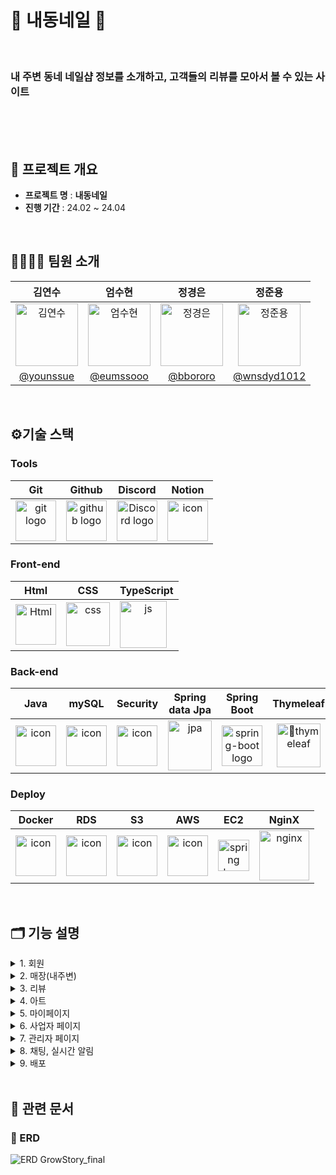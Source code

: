 
<h1>💅 내동네일 💅 </h1>
</br>

<h3> 내 주변 동네 네일샵 정보를 소개하고, 고객들의 리뷰를 모아서 볼 수 있는 사이트  </h3>


<!-- <div >
  네일
  </br>
  온라인과 오프라인 커뮤니티를 통해</br>
  혼자서가 아닌 많은 사람들과 함께 환경보호를 즐기고 싶다면!</br>

</div> -->

</br>
</br>

</br>

## 🚩 프로젝트 개요
* **프로젝트 명** : **내동네일**
* **진행 기간** : 24.02 ~ 24.04

</br>

## 👨‍👩‍👧‍👦 팀원 소개

| 김연수 | 엄수현 | 정경은 | 정준용 |
| :---: | :---: | :---: | :---: |
| <img alt="김연수" src="https://github.com/Nailborhood/mvc/assets/107487996/c538a425-f620-4426-8e51-1641b2e6278e" height="100" width="100"> | <img alt="엄수현" src="https://avatars.githubusercontent.com/u/124845230?v=4" height="100" width="100"> | <img alt="정경은" src="https://avatars.githubusercontent.com/u/107487996?v=4" height="100" width="100"> | <img alt="정준용" src="https://github.com/volunteer-community/volunteer-backend/assets/107487996/ab5e2a03-d440-4e5b-8d1a-b929742ae69a" height="100" width="100"> |
| [@younssue](https://github.com/younssue) | [@eumssooo](https://github.com/eumssooo) | [@bbororo](https://github.com/bbororo) | [@wnsdyd1012](https://github.com/wnsdyd1012) |

</br>

## ⚙️기술 스택
### Tools
| Git | Github | Discord | Notion |
| :---: | :---: | :---: | :---: |
| <img alt="git logo" src="https://git-scm.com/images/logos/logomark-orange@2x.png" width="65" height="65" > | <img alt="github logo" src="https://github.githubassets.com/images/modules/logos_page/GitHub-Mark.png" width="65" height="65"> | <img alt="Discord logo" src="https://assets-global.website-files.com/6257adef93867e50d84d30e2/62595384e89d1d54d704ece7_3437c10597c1526c3dbd98c737c2bcae.svg" height="65" width="65"> | <div style="display: flex; align-items: flex-start;"><img src="https://github.com/volunteer-community/volunteer-backend/assets/107487996/15b94d68-61bd-48d5-8931-2180b62fb9a6" alt="icon" width="65" height="65" /></div>
### Front-end
| Html | CSS | TypeScript |
| :---: | :---: | :---: |
| <img alt="Html" src ="https://upload.wikimedia.org/wikipedia/commons/thumb/6/61/HTML5_logo_and_wordmark.svg/440px-HTML5_logo_and_wordmark.svg.png" width="65" height="65" /> | <img alt="css" src="https://github.com/volunteer-community/volunteer-backend/assets/107487996/cc90533f-6811-4e1b-84e9-6314c9d01da0" height="70" width="70" > | <div style="display: flex; align-items: flex-start;"><img src="https://github.com/Nailborhood/mvc/assets/107487996/53c90d94-0d42-4329-bfb8-168374bb45d1" alt="js" width="75" height="75" /></div> |
### Back-end
| Java | mySQL | Security | Spring<br>data Jpa | Spring<br>Boot | Thymeleaf | Gradle | SocketIO | 
| :---: | :---: | :---: | :---: | :---: | :---: | :---: | :---: |
| <div style="display: flex; align-items: flex-start;"><img src="https://techstack-generator.vercel.app/java-icon.svg" alt="icon" width="65" height="65" /></div> | <div style="display: flex; align-items: flex-start;"><img src="https://techstack-generator.vercel.app/mysql-icon.svg" alt="icon" width="65" height="65" /></div> | <div style="display: flex; align-items: flex-start;"><img src="https://github.com/volunteer-community/volunteer-backend/assets/107487996/684edab9-ea95-4c8e-9542-ba9a81a45aa4" alt="icon" width="65" height="65" /></div> | <img alt="jpa" src="https://github.com/volunteer-community/volunteer-backend/assets/107487996/61c62ddf-7d88-4314-8a42-40bc7ae1d267" width="70" height="80" > | <img alt="spring-boot logo" src="https://t1.daumcdn.net/cfile/tistory/27034D4F58E660F616" width="65" height="65" > | <img alt="thymeleaf" src="https://github.com/Nailborhood/mvc/assets/107487996/7a591a69-968e-4412-bc58-41d7ffd0037e" height="70" width="70" > | <img alt="Gradle" src="https://github.com/volunteer-community/volunteer-backend/assets/107487996/204f14a3-8484-4cdc-9393-b2e7372d12cd" width="80" height="80" > | <img alt="websocket" src="https://cdn.discordapp.com/attachments/1202063471303200858/1235865816709464084/68747470733a2f2f692e696d6775722e636f6d2f70666e4f6454442e706e67.png?ex=668eea7b&is=668d98fb&hm=c4024300fc7ce25c1edcd6cd8ca65b8832fd86fe98226a83413d316efcaaf3b0&" width="80" height="80" > |

### Deploy
| Docker | RDS | S3 | AWS | EC2 | NginX |
| :---: | :---: | :---: | :---: | :---: | :---: |
| <div style="display: flex; align-items: flex-start;"><img src="https://github.com/volunteer-community/volunteer-backend/assets/107487996/eac13cef-d1d7-4b34-946e-d67ca5378821" alt="icon" width="65" height="65" /></div> | <div style="display: flex; align-items: flex-start;"><img src="https://github.com/volunteer-community/volunteer-backend/assets/107487996/7f84e396-abf0-4c5f-b5a6-9764db8caaae" alt="icon" width="65" height="65" /></div> | <div style="display: flex; align-items: flex-start;"><img src="https://github.com/volunteer-community/volunteer-backend/assets/107487996/8016cb6f-4bcc-4a4e-8083-11912fd121ae" alt="icon" width="65" height="65" /></div> | <div style="display: flex; align-items: flex-start;"><img src="https://techstack-generator.vercel.app/aws-icon.svg" alt="icon" width="65" height="65" /></div> | <img alt="spring logo" src="https://github.com/volunteer-community/volunteer-backend/assets/107487996/eeef6430-605e-471a-a957-2433dd796aca" height="50" width="50" > | <img alt="nginx" src="https://github.com/volunteer-community/volunteer-backend/assets/107487996/e602cabc-7e61-42ed-a296-11e8355b0654" width="80" height="80" > |

<br>


## 🗂️ 기능 설명
<details>
<summary>1. 회원 </summary>
<div dir="auto">

<br>
  
- 로그인
    - 자체로그인
        - 이메일, 비밀번호로 로그인
        - 스프링시큐리티를 통한 로그인 세션 관리
    - 구글로그인
        - 스프링시큐리티 OAuth2.0으로 로그인 및 회원가입
    - 권한(유저, 오너, 관리자)에 따라 접근가능한 페이지 분리
    - 로그인 완료 시 홈화면으로 이동
- 자체회원가입 (일반 유저)
    - 이메일, 비밀번호, 이름, 생년월일, 전화번호, 성별, 닉네임
    - 이메일, 전화번호, 닉네임 중복확인
    - 비밀번호 (8자~ 20자 제한)
    - 비밀번호확인 입력 일치 여부 확인
    - 프로필사진은 기본 사진 (마이페이지에서 수정 가능)
    - 가입일자, 권한(일반 유저), 회원탈퇴여부 → 자동 입력
- 구글 회원 가입
    - 구글에서 이메일, 이름, 프로필 사진 가져오기
    - 비밀번호는 UUID로 저장
    - 닉네임은 이름, 성별은 선택하지 않음으로 입력
    - 단, 소셜로그인 유저는 오너 권한 발급 불가
- 이메일 확인
- 비밀번호 확인
</div>
</details>


<details>
<summary> 2. 매장(내주변) </summary>
<div dir="auto">

<br>
  
- 매장 신청
    - 사업자 전환 신청 시 매장 등록 신청도 동시에 처리
    - 관리자 쪽에서 매장 등록 신청을 승인 시 일반 유저에서 사장님 권한인 유저로 Role 변경
    - 매장 등록 시 city(시) , districts(구) ,dong(동) 데이터 값에 맵핑에 저장
    - AWS S3를 이용하여 리뷰이미지 등록
    - S3에 업로드 된 이미지 객체 URL을 DB에 imgPath로 저장
- 매장 수정
    - 해당 매장을 소유한 owner만이 매장 수정할 수 있게 권한 설정
        - owner domain table에 조인되어 있는 shop 정보를 조회해 shopId 가져와서 shopId 해당 매장 정보 수정
    - 매장 사진, 매장 정보, 매장 주소를 변경
    - S3에 등록된 리뷰 이미지 삭제 후 수정된 이미지 업로드, S3에 업로드된 이미지 URL DB에 저장
- 매장 조회
    - city(시) , districts(구) ,dong(동), keyword (검색), sortby(정렬순) 으로 검색 조회 기능
- 매장 삭제
    - 관리자에게 채팅으로 삭제 요청 → 관리자가 해당 매장 삭제
- 매장 상세 조회
    - 매장 리뷰, 아트 조회
        - 해당 매장에 맞는 리뷰와 아트 조회
        - 카테고리, 정렬순, 검색어를 통해 검색 조회 가능
- 매장 찜
    - pathvaiable로 shopId에 해당하는 매장 찜
    - 매장 찜 눌렀을 시 해당 매장의 사업자에게 알림 발송
    - 첫 찜 → true생성 ( true : 찜, false : 찜 취소)
    - 다시 눌렀을 때 false로 반환, false일때 다시 누를시 true로 반환

</div>
</details>

<details>
<summary> 3. 리뷰 </summary>
<div dir="auto">

<br>
  
- 리뷰 등록
    - 네일받은 매장에서 리뷰 내용, 별점, 이미지, 카테고리 등록
    - 매장 평균 별점 수정
    - AWS S3를 이용하여 리뷰이미지 등록
    - S3에 업로드 된 이미지 객체 URL을 DB에 imgPath로 저장
    - 리뷰 등록 시 해당매장 사업자에게 알림 발송
- 리뷰 수정
    - pathvariable로 reviewID에 해당하는 리뷰의 상세페이지를 조회하여 리뷰 수정
    - 리뷰내용, 별점, 이미지, 카테고리 수정 가능
    - S3에 등록된 리뷰 이미지 삭제 후 수정된 이미지 업로드, S3에 업로드된 이미지 URL DB에 저장
- 리뷰 좋아요
    - pathvaiable로 reviewId에 해당하는 리뷰 좋아요
    - 첫 좋아요 → true생성 ( true : 좋아요, false : 좋아요 취소)
    - 다시 눌렀을 때 false로 반환, false일때 다시 누를시 true로 반환
    - 리뷰 좋아요 시에 해당 리뷰의 작성자에게 알림 발송
- 리뷰 신고
    - pathvariable로 reviewID에 해당하는 리뷰를 찾아 조회하여 리뷰 사유를 작성하여 리뷰 신고
- 리뷰 삭제 시
    - 좋아요 수 0으로 변경, reviewLike status false로 변경
    - 매장 리뷰수 0으로 변경
    - 카테고리, 리뷰 신고 컬럼 삭제
    - 해당 리뷰 false → true 변경 ( 소프트 딜리트 지향)
    - 관리자측에서 모든리뷰(삭제된 리뷰 포함) 조회가 가능하기 때문에 mainImg가 필요하여 리뷰 이미지는 false로 유지
- 리뷰 조회
    - 카테고리, 정렬순, 검색어를 통해 검색 조회 가능
</div>
</details>

<details>
<summary> 4. 아트 </summary>
<div dir="auto">

<br>
  
- 아트 등록
    - 사업자가 본인 매장에 아트이미지, 카테고리, 제목, 내용 등록
    - memberId에서 ownerId로 연결하여 ownerId에 해당하는 매장ID에 아트 등록
    - AWS S3를 이용하여 리뷰이미지 등록
    - S3에 업로드 된 이미지 객체 URL을 DB에 imgPath로 저장
- 아트 수정
    - pathvariable로 artId에 해당하는 아트를 찾아 아트 수정
    - S3에 등록된 리뷰 이미지 삭제 후 수정된 이미지 업로드, S3에 업로드된 이미지 URL DB에 저장
    - 제목과 내용, 카테고리, 이미지 수정가능
- 아트 좋아요
    - pathvaiable로 artId에 해당하는 아트 좋아요
    - 아트 좋아요 시 해당 매장의 사업자에게 알림 발송
    - 첫 좋아요 → true생성 ( true : 좋아요, false : 좋아요 취소)
    - 다시 눌렀을 때 false로 반환, false일때 다시 누를시 true로 반환
- 아트 삭제
    - pathvariable로 artId에 해당하는 아트를 찾아 아트 삭제
    - 해당 아트의 이미지 컬럼 false → true로 변경
    - 해당 아트 false → true로 변경(소프트 딜리트 지향)
- 아트 조회
    - 카테고리, 정렬순, 검색어(아트 제목, 매장이름)를 통해 검색 조회 가능
- 아트 북마크
    - pathvaiable로 artId에 해당하는 아트 북마크
    - 첫 북마크 → true생성 ( true : 북마크, false : 북마크 취소)
    - 다시 눌렀을 때 false로 반환, false일때 다시 누를시 true로 반환

</div>
</details>

<details>
<summary> 5. 마이페이지 </summary>
<div dir="auto">

<br>
  
- 유저 페이지
    - 로그인한 유저의 정보(저장한 매장, 내가 남긴 리뷰, 북마크)를 확인
    - 마이페이지의 메뉴로 이동
- 개인정보 수정
    - 이름, 전화번호, 성별, 생일 수정
- 프로필 설정
    - 다른 유저에게 노출되는 정보 수정
    - 프로필 사진, 닉네임 수정
- 로그아웃
- 사업자 전환 신청
    - 일반 회원 유저 → owner (사장님)으로 권한 신청할 수 있는 페이지로 이동
- 내가 작성한 리뷰
    - 로그인유저의 세션?토큰? 에서 memberId에 해당하는 review조회
    - 신고 당하거나, 매장영업이 중지되어서 나의 리뷰가 삭제될수있기때문에 내가 작성한 모든리뷰(삭제포함) 조회가능
- 찜한 매장 조회
    - 찜 테이블에서 로그인유저의 세션?토큰? 에서 memberId의 찜 상태가 true인 매장리스트 조회
- 북마크한 아트 조회
    - 북마크 테이블에서 로그인유저의 세션?토큰? 에서 memberId의 북마크 상태가 true인 아트 리스트 조회

</div>
</details>

<details>
<summary> 6. 사업자 페이지  </summary>
<div dir="auto">

<br>
  
- 내 매장
    - owerId에 join되어 있는 shopId로 내 매장 상세 조회
- 매장 정보 수정
    - owerId에 join되어 있는 shopId로 저장되어 있는 매장 정보 수정
- 매장 리뷰 관리
    - owerId에 join되어 있는 shopId로 해당하는 매장의 리뷰 리스트 조회
    - 리뷰 내용과 작성자로 검색가능
- 매장 아트 관리
    - owerId에 join되어 있는 shopId로 해당하는 매장의 아트 리스트 조회
    - 리스트에서 아트선택하여 수정, 삭제 가능
    - 아트 제목으로 검색 가능
- 아트 등록
- 1:1 문의
    - 채팅 기록이 없다면 채팅룸 생성 페이지
    - 채팅 기록이 있다면 채팅 상세페이지로 이동

</div>
</details>

<details>
<summary> 7. 관리자 페이지 </summary>
<div dir="auto">

<br>
  
- 매장 신청 조회
    - 사업자 전환 신청 시 매장 등록 신청
    - ShopStatus == ‘READY’ 로 매장 신청 조회
- 매장 신청 처리
    - 매장 신청 승인 시 매장 ShopStatus == ‘OPEN’ 으로 변경, 일반 유저 user → owner로 Role 변경
    - 매장 신청 반려 시 매장 삭제 처리
- 매장 목록 조회 , 회원 목록 조회, 리뷰 목록 조회
    - keyword 검색 기능
    - 전체 목록 조회
- 채팅룸 목록 조회
    - owner가 만든 채팅룸에 join된 adminId로 전체 채팅룸 목록 조회
- 리뷰 신고 조회
    - user, owenr가 리뷰 신고 시 reviewReport 테이블에 저장된
    
          ReviewReportStatus ==’REVIEW_REPORT_PENDING ’ 해당되는 목록 조회 
    
- 리뷰 신고 처리
    - 리뷰 신고 승인 시 ReviewReportStatus ==’REVIEW_REPORT_ACCEPTED ’ 로 변경,
        
        리뷰 전체 목록, 마이 페이지 내 리뷰 관리에서 삭제된 리뷰로 처리됨 
        
    - 리뷰 신고 반려 시 ReviewReportStatus ==’REVIEW_REPORT_REJECTED ’ 로 변경

</div>
</details>



<details>
<summary> 8. 채팅, 실시간 알림 </summary>
<div dir="auto">

<br>
  
1) 채팅
- Websocket, STOMP를 활용한 채팅
    - WebSocket: 실시간 양방향 통신 프로토콜
    - STOMP: WebSocket 위에서 동작하는 메시징 프로토콜, 클라이언트-서버 간 메시지 정의 가능
- STOMP 채팅 구현
    - 클라이언트: WebSocket으로 서버 연결, STOMP 메시지 송수신
    - 서버: STOMP 메시지 처리, 메시지 브로커로 구독자에게 전달
    - 실시간 채팅 기능 구현 가능
        - 서버 구현: STOMP 엔드포인트 설정, 메시지 브로커 설정, 메시지 핸들러 구현
        - 클라이언트 구현: WebSocket 연결, STOMP 클라이언트 생성, 메시지 송수신 구현
        - 채팅방 구현: 채팅방 생성, 사용자 입장, 메시지 전송 등의 기능 구현
        - 채팅 시 상대방에게 실시간 알림 기능 구현

2) 실시간 알림
- WebSocket을 활용한 실시간 알림
- WebSocket 연결
    - 클라이언트가 WebSocket 연결을 할때 사용자 정보(이메일을) 저장
    - 연결이 끊어질 때 사용자 정보 제거
- 알림 메시지 처리
    - 클라이언트가 보낸 메시지를 파싱하여 알림정보 (알림 유형(alarmType), 수신자(receiver), 알림을보내는 링크 url, alarmId)추출
    - 수신자(receiver)의 Websocket 세션을 찾아 해당 세션으로 알림 메시지를 전송
    - 알림 메시는 JSON 형식으로 구성 

   
</div>
</details>



<details>
<summary> 9. 배포 </summary>
<div dir="auto">

<br>
  
- 배포 전략 (Blue/Green)
- AWS EC2
    - RDS (mysql)
    - 탄력적 ip 사용
    - 도메인 연결
    - https
        - SSL
- Docker
    - Dockerfile (빌드된 Project jar을 이미지로 구워 Docker Hub에 Upload)
    - Docker Commpose (Blue와 Green Container를 따로 관리)
- Nginx (무중단 배포)
- Github Actions (CI/CD를 위해 사용)
    - GitHub Push or Pull Request 후 빌드 실행
    - Dockerfile 실행
    - EC2 접속 → Docker hub → Project image pull
    - [deploy.sh](http://deploy.sh/) 실행 → 현재 blue container 실행 중 이면 → green 실행 or 현재 green container 실행 중 이면 → blue container 실행
    - health check 후 정상적으로 동작
    - 배포 완료
</div>
</details>

<br>

## 📑 관련 문서

### 📌 ERD
  ![ERD  GrowStory_final](https://github.com/Nailborhood/mvc/assets/107487996/5b35cc33-c85b-4216-832c-99151579bf09)




